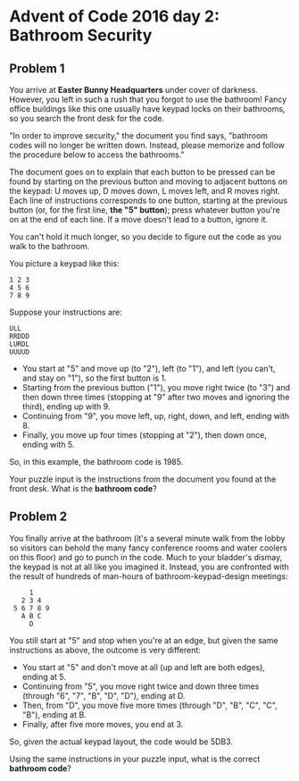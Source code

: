 # Advent of Code 2016 day 2: Bathroom Security

## Problem 1

You arrive at **Easter Bunny Headquarters** under cover of darkness. However, you left in such a rush
that you forgot to use the bathroom! Fancy office buildings like this one usually have keypad locks
on their bathrooms, so you search the front desk for the code.

"In order to improve security," the document you find says, "bathroom codes will no longer be
written down. Instead, please memorize and follow the procedure below to access the bathrooms."

The document goes on to explain that each button to be pressed can be found by starting on the
previous button and moving to adjacent buttons on the keypad: U moves up, D moves down, L moves
left, and R moves right. Each line of instructions corresponds to one button, starting at the
previous button (or, for the first line, **the "5" button**); press whatever button you're on at the
end of each line. If a move doesn't lead to a button, ignore it.

You can't hold it much longer, so you decide to figure out the code as you walk to the bathroom.

You picture a keypad like this:

```
1 2 3
4 5 6
7 8 9
```

Suppose your instructions are:

```
ULL
RRDDD
LURDL
UUUUD
```

- You start at "5" and move up (to "2"), left (to "1"), and left (you can't, and stay on "1"),
  so the first button is 1.
- Starting from the previous button ("1"), you move right twice (to "3") and then down three
  times (stopping at "9" after two moves and ignoring the third), ending up with 9.
- Continuing from "9", you move left, up, right, down, and left, ending with 8.
- Finally, you move up four times (stopping at "2"), then down once, ending with 5.

So, in this example, the bathroom code is 1985.

Your puzzle input is the instructions from the document you found at the front desk. What is
the **bathroom code**?

## Problem 2

You finally arrive at the bathroom (it's a several minute walk from the lobby so visitors can
behold the many fancy conference rooms and water coolers on this floor) and go to punch in the
code. Much to your bladder's dismay, the keypad is not at all like you imagined it. Instead, you
are confronted with the result of hundreds of man-hours of bathroom-keypad-design meetings:

```
     1
   2 3 4
 5 6 7 8 9
   A B C
     D
```

You still start at "5" and stop when you're at an edge, but given the same instructions as above,
the outcome is very different:

- You start at "5" and don't move at all (up and left are both edges), ending at 5.
- Continuing from "5", you move right twice and down three times (through "6", "7", "B", "D",
  "D"), ending at D.
- Then, from "D", you move five more times (through "D", "B", "C", "C", "B"), ending at B.
- Finally, after five more moves, you end at 3.

So, given the actual keypad layout, the code would be 5DB3.

Using the same instructions in your puzzle input, what is the correct **bathroom code**?
